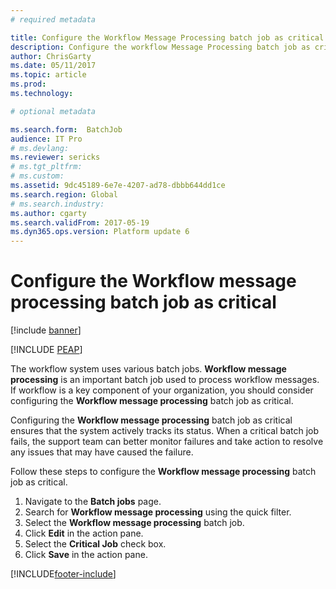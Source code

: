 ```yaml
---
# required metadata

title: Configure the Workflow Message Processing batch job as critical
description: Configure the workflow Message Processing batch job as critical
author: ChrisGarty
ms.date: 05/11/2017
ms.topic: article
ms.prod: 
ms.technology: 

# optional metadata

ms.search.form:  BatchJob
audience: IT Pro
# ms.devlang: 
ms.reviewer: sericks
# ms.tgt_pltfrm: 
# ms.custom: 
ms.assetid: 9dc45189-6e7e-4207-ad78-dbbb644dd1ce
ms.search.region: Global
# ms.search.industry: 
ms.author: cgarty
ms.search.validFrom: 2017-05-19
ms.dyn365.ops.version: Platform update 6
---
```


# Configure the Workflow message processing batch job as critical

[!include [banner](../includes/banner.md)]


[!INCLUDE [PEAP](../../../includes/peap-1.md)]

The workflow system uses various batch jobs. **Workflow message processing** is an important batch job used to process workflow messages. If workflow is a key component of your organization, you should consider configuring the **Workflow message processing** batch job as critical.

Configuring the **Workflow message processing** batch job as critical ensures that the system actively tracks its status. When a critical batch job fails, the support team can better monitor failures and take action to resolve any issues that may have caused the failure.

Follow these steps to configure the **Workflow message processing** batch job as critical.

1. Navigate to the **Batch jobs** page.
2. Search for **Workflow message processing** using the quick filter.
3. Select the **Workflow message processing** batch job.
4. Click **Edit** in the action pane.
5. Select the **Critical Job** check box.
6. Click **Save** in the action pane.


[!INCLUDE[footer-include](../../../includes/footer-banner.md)]